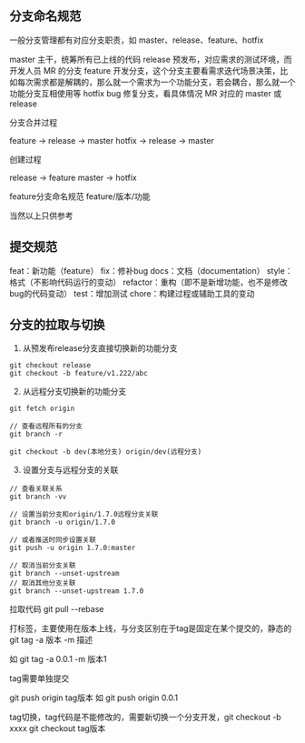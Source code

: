 ## 分支命名规范

一般分支管理都有对应分支职责，如 master、release、feature、hotfix

master 主干，统筹所有已上线的代码
release 预发布，对应需求的测试环境，而开发人员 MR 的分支
feature 开发分支，这个分支主要看需求迭代场景决策，比如每次需求都是解耦的，那么就一个需求为一个功能分支，若会耦合，那么就一个功能分支互相使用等
hotfix bug 修复分支，看具体情况 MR 对应的 master 或 release

分支合并过程

feature -> release -> master
hotfix -> release -> master

创建过程

release -> feature
master -> hotfix

feature分支命名规范 
feature/版本/功能

当然以上只供参考


## 提交规范

feat：新功能（feature）
fix：修补bug
docs：文档（documentation）
style： 格式（不影响代码运行的变动）
refactor：重构（即不是新增功能，也不是修改bug的代码变动）
test：增加测试
chore：构建过程或辅助工具的变动

## 分支的拉取与切换

1. 从预发布release分支直接切换新的功能分支

```
git checkout release
git checkout -b feature/v1.222/abc
```

2. 从远程分支切换新的功能分支

```
git fetch origin

// 查看远程所有的分支
git branch -r 

git checkout -b dev(本地分支) origin/dev(远程分支)
```

3. 设置分支与远程分支的关联

```
// 查看关联关系
git branch -vv

// 设置当前分支和origin/1.7.0远程分支关联
git branch -u origin/1.7.0

// 或者推送时同步设置关联
git push -u origin 1.7.0:master

// 取消当前分支关联
git branch --unset-upstream
// 取消其他分支关联
git branch --unset-upstream 1.7.0
```

拉取代码
git pull --rebase

打标签，主要使用在版本上线，与分支区别在于tag是固定在某个提交的，静态的
git tag -a 版本 -m 描述

如
git tag -a 0.0.1 -m 版本1

tag需要单独提交

git push origin tag版本
如
git push origin 0.0.1

tag切换，tag代码是不能修改的，需要新切换一个分支开发，git checkout -b xxxx
git checkout tag版本




